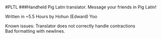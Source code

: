 #PLTL
###Handheld Pig Latin translator. Message your friends in Pig Latin! 

Written in ~5.5 Hours by Hohun (Edward) Yoo 

Known issues:
Translator does not correctly handle contractions  
Bad formatting with newlines.
